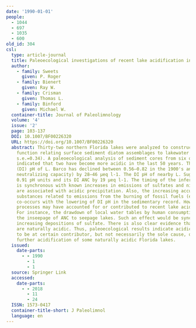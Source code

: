 ```yaml
---
date: '1990-01-01'
people:
  - 1044
  - 697
  - 1035
  - 600
old_id: 304
csl:
  type: article-journal
  title: Paleoecological investigations of recent lake acidification in northern Florida
  author:
    - family: Sweets
      given: P. Roger
    - family: Bienert
      given: Ray W.
    - family: Crisman
      given: Thomas L.
    - family: Binford
      given: Michael W.
  container-title: Journal of Paleolimnology
  volume: '4'
  issue: '2'
  page: 103-137
  DOI: 10.1007/BF00226320
  URL: https://doi.org/10.1007/BF00226320
  abstract: Thirty-two northern Florida lakes were analyzed to construct a transfer
    function relating surface sediment diatom assemblages to lakewater pH (R 2 =0.89,
    s.e.=0.34). A paleoecological analysis of sediment cores from six of these lakes
    indicated that two have become more acidic in the last 50 years. The diatom inferred
    (DI) pH of L. Barco has declined between 0.56–0.82 in the 1900's and DI ANC (acid
    neutralizing capacity) by 28–46 μeq l-1. The DI pH of nearby L. Suggs has declined
    0.91 pH units and its DI ANC by 19 μeq l-1. The timing of the inferred acidification
    is synchronous with known increases in emissions of sulfates and nitrates that
    are associated with acidic precipitation. Also, the increasing accumulation of
    substances related to emissions from the burning of fossil fuels (e.g., Pb, PAH)
    co-occurs with the lowering of DI pH in the sedimentary record. However, other
    processes may have accounted for or contributed to recent lake acidification.
    For instance, the drawdown of local water tables by human consumption may decrease
    the inseepage of ANC to seepage lakes. Such an effect would be synchronous with
    increasing depositions of sulfate. There is also clear evidence that Florida lakes
    are naturally acidic. Thus, paleoecological results indicate acidic deposition
    to be at certain contributor, but not necessarily the sole cause, of the recent
    further acidification of some naturally acidic Florida lakes.
  issued:
    date-parts:
      - - 1990
        - 1
        - 1
  source: Springer Link
  accessed:
    date-parts:
      - - 2018
        - 11
        - 24
  ISSN: 1573-0417
  container-title-short: J Paleolimnol
  language: en
---
```

